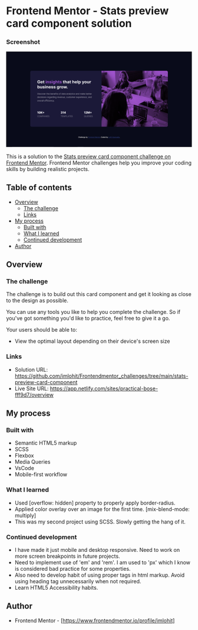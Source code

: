 # Frontend Mentor - Stats preview card component solution

### Screenshot

![](images/screenshot.png)


This is a solution to the [Stats preview card component challenge on Frontend Mentor](https://www.frontendmentor.io/solutions/completed-using-scss-flexbox-and-media-queries-X-lXoSwJ2). Frontend Mentor challenges help you improve your coding skills by building realistic projects. 

## Table of contents

- [Overview](#overview)
  - [The challenge](#the-challenge)
  - [Links](#links)
- [My process](#my-process)
  - [Built with](#built-with)
  - [What I learned](#what-i-learned)
  - [Continued development](#continued-development)
- [Author](#author)


## Overview

### The challenge

The challenge is to build out this card component and get it looking as close to the design as possible.

You can use any tools you like to help you complete the challenge. So if you've got something you'd like to practice, feel free to give it a go.

Your users should be able to:

- View the optimal layout depending on their device's screen size


### Links

- Solution URL: https://github.com/imlohit/Frontendmentor_challenges/tree/main/stats-preview-card-component
- Live Site URL: https://app.netlify.com/sites/practical-bose-fff9d7/overview

## My process

### Built with

- Semantic HTML5 markup
- SCSS
- Flexbox
- Media Queries
- VsCode
- Mobile-first workflow

### What I learned

- Used [overflow: hidden] property to properly apply border-radius.
- Applied color overlay over an image for the first time. [mix-blend-mode: multiply] 
- This was my second project using SCSS. Slowly getting the hang of it.

### Continued development

- I have made it just mobile and desktop responsive. Need to work on more screen breakpoints in future projects.
- Need to implement use of 'em' and 'rem'. I am used to 'px' which I know is considered bad practice for some properties. 
- Also need to develop habit of using proper tags in html markup. Avoid using heading tag unnecessarily when not required.
- Learn HTML5 Accessibility habits.  

## Author

- Frontend Mentor - [https://www.frontendmentor.io/profile/imlohit]



